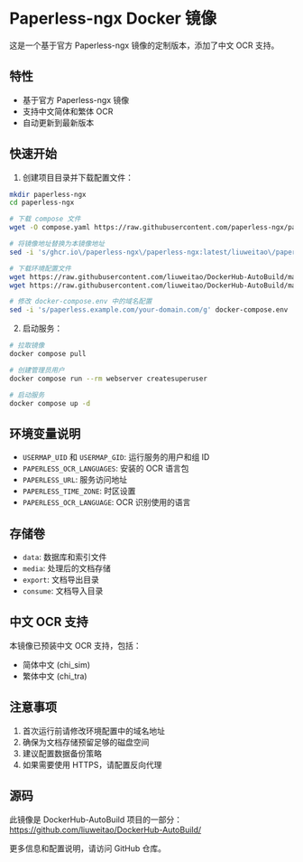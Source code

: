 # Paperless-ngx Docker 镜像

这是一个基于官方 Paperless-ngx 镜像的定制版本，添加了中文 OCR 支持。

## 特性

- 基于官方 Paperless-ngx 镜像
- 支持中文简体和繁体 OCR
- 自动更新到最新版本

## 快速开始

1. 创建项目目录并下载配置文件：
```bash
mkdir paperless-ngx
cd paperless-ngx

# 下载 compose 文件
wget -O compose.yaml https://raw.githubusercontent.com/paperless-ngx/paperless-ngx/refs/heads/main/docker/compose/docker-compose.postgres-tika.yml

# 将镜像地址替换为本镜像地址
sed -i 's/ghcr.io\/paperless-ngx\/paperless-ngx:latest/liuweitao\/paperless-ngx:latest/g' compose.yaml

# 下载环境配置文件
wget https://raw.githubusercontent.com/liuweitao/DockerHub-AutoBuild/master/paperless-ngx/.env
wget https://raw.githubusercontent.com/liuweitao/DockerHub-AutoBuild/master/paperless-ngx/docker-compose.env

# 修改 docker-compose.env 中的域名配置
sed -i 's/paperless.example.com/your-domain.com/g' docker-compose.env
```

2. 启动服务：
```bash
# 拉取镜像
docker compose pull

# 创建管理员用户
docker compose run --rm webserver createsuperuser

# 启动服务
docker compose up -d
```

## 环境变量说明

- `USERMAP_UID` 和 `USERMAP_GID`: 运行服务的用户和组 ID
- `PAPERLESS_OCR_LANGUAGES`: 安装的 OCR 语言包
- `PAPERLESS_URL`: 服务访问地址
- `PAPERLESS_TIME_ZONE`: 时区设置
- `PAPERLESS_OCR_LANGUAGE`: OCR 识别使用的语言

## 存储卷

- `data`: 数据库和索引文件
- `media`: 处理后的文档存储
- `export`: 文档导出目录
- `consume`: 文档导入目录

## 中文 OCR 支持

本镜像已预装中文 OCR 支持，包括：
- 简体中文 (chi_sim)
- 繁体中文 (chi_tra)

## 注意事项

1. 首次运行前请修改环境配置中的域名地址
2. 确保为文档存储预留足够的磁盘空间
3. 建议配置数据备份策略
4. 如果需要使用 HTTPS，请配置反向代理

## 源码

此镜像是 DockerHub-AutoBuild 项目的一部分：
https://github.com/liuweitao/DockerHub-AutoBuild/

更多信息和配置说明，请访问 GitHub 仓库。
